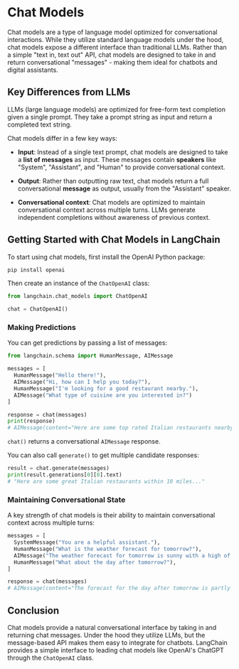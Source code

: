 

# Chat Models

Chat models are a type of language model optimized for conversational interactions. While they utilize standard language models under the hood, chat models expose a different interface than traditional LLMs. Rather than a simple "text in, text out" API, chat models are designed to take in and return conversational "messages" - making them ideal for chatbots and digital assistants.

## Key Differences from LLMs

LLMs (large language models) are optimized for free-form text completion given a single prompt. They take a prompt string as input and return a completed text string. 

Chat models differ in a few key ways:

- **Input**: Instead of a single text prompt, chat models are designed to take a **list of messages** as input. These messages contain **speakers** like "System", "Assistant", and "Human" to provide conversational context.

- **Output**: Rather than outputting raw text, chat models return a full conversational **message** as output, usually from the "Assistant" speaker.

- **Conversational context**: Chat models are optimized to maintain conversational context across multiple turns. LLMs generate independent completions without awareness of previous context.

## Getting Started with Chat Models in LangChain

To start using chat models, first install the OpenAI Python package:

```python
pip install openai
```

Then create an instance of the `ChatOpenAI` class:

```python 
from langchain.chat_models import ChatOpenAI

chat = ChatOpenAI()
```

### Making Predictions

You can get predictions by passing a list of messages:

```python
from langchain.schema import HumanMessage, AIMessage  

messages = [
  HumanMessage("Hello there!"), 
  AIMessage("Hi, how can I help you today?"),
  HumanMessage("I'm looking for a good restaurant nearby."),
  AIMessage("What type of cuisine are you interested in?")
]

response = chat(messages)
print(response)
# AIMessage(content="Here are some top rated Italian restaurants nearby...", ...)
```

`chat()` returns a conversational `AIMessage` response.

You can also call `generate()` to get multiple candidate responses:

```python 
result = chat.generate(messages)
print(result.generations[0][0].text)
# "Here are some great Italian restaurants within 10 miles..."
```

### Maintaining Conversational State

A key strength of chat models is their ability to maintain conversational context across multiple turns:

```python
messages = [
  SystemMessage("You are a helpful assistant."),
  HumanMessage("What is the weather forecast for tomorrow?"),
  AIMessage("The weather forecast for tomorrow is sunny with a high of 70F."),
  HumanMessage("What about the day after tomorrow?"),
]

response = chat(messages)
# AIMessage(content="The forecast for the day after tomorrow is partly cloudy with a high of 65F.") 
```

## Conclusion

Chat models provide a natural conversational interface by taking in and returning chat messages. Under the hood they utilize LLMs, but the message-based API makes them easy to integrate for chatbots. LangChain provides a simple interface to leading chat models like OpenAI's ChatGPT through the `ChatOpenAI` class.

